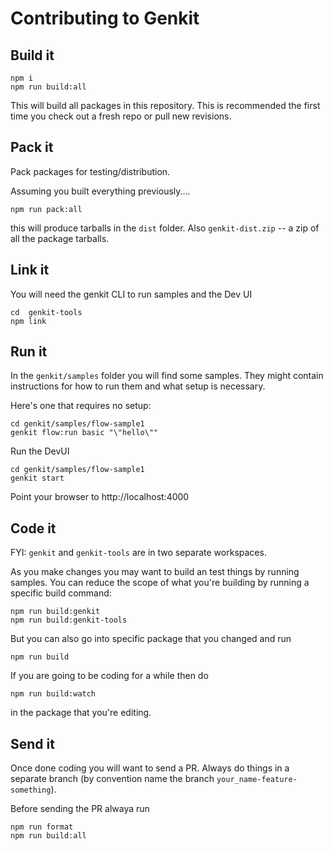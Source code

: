 # Contributing to Genkit

## Build it

```
npm i
npm run build:all
```

This will build all packages in this repository. This is recommended the first time you check out a fresh repo or pull new revisions.

## Pack it

Pack packages for testing/distribution.

Assuming you built everything previously....

```
npm run pack:all
```

this will produce tarballs in the `dist` folder. Also `genkit-dist.zip` -- a zip of all the package tarballs.

## Link it

You will need the genkit CLI to run samples and the Dev UI

```
cd  genkit-tools
npm link
```

## Run it

In the `genkit/samples` folder you will find some samples. They might contain instructions for how to run them and what setup is necessary.

Here's one that requires no setup:

```
cd genkit/samples/flow-sample1
genkit flow:run basic "\"hello\""
```

Run the DevUI

```
cd genkit/samples/flow-sample1
genkit start
```

Point your browser to http://localhost:4000

## Code it

FYI: `genkit` and `genkit-tools` are in two separate workspaces.

As you make changes you may want to build an test things by running samples.
You can reduce the scope of what you're building by running a specific build command:

```
npm run build:genkit 
npm run build:genkit-tools
```

But you can also go into specific package that you changed and run

```
npm run build
```

If you are going to be coding for a while then do

```
npm run build:watch
```

in the package that you're editing.

## Send it

Once done coding you will want to send a PR. Always do things in a separate branch (by convention name the branch `your_name-feature-something`).

Before sending the PR alwaya run

```
npm run format
npm run build:all
```


